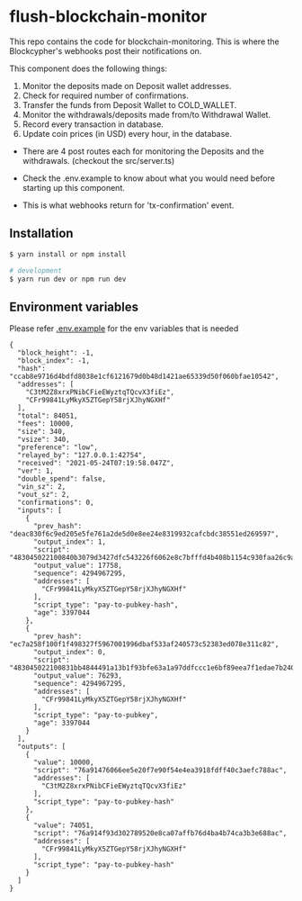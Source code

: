 # flush-blockchain-monitor

This repo contains the code for blockchain-monitoring. This is where the Blockcypher's webhooks post their notifications on.

This component does the following things:

1. Monitor the deposits made on Deposit wallet addresses.
2. Check for required number of confirmations.
3. Transfer the funds from Deposit Wallet to COLD_WALLET.
4. Monitor the withdrawals/deposits made from/to Withdrawal Wallet.
5. Record every transaction in database.
6. Update coin prices (in USD) every hour, in the database.

- There are 4 post routes each for monitoring the Deposits and the withdrawals. (checkout the src/server.ts)

- Check the .env.example to know about what you would need before starting up this component.

- This is what webhooks return for 'tx-confirmation' event.

## Installation

```bash
$ yarn install or npm install
```

```bash
# development
$ yarn run dev or npm run dev

```

## Environment variables

Please refer [.env.example](./.example.env) for the env variables that is needed

```
{
  "block_height": -1,
  "block_index": -1,
  "hash": "ccab8e9716d4bdfd8038e1cf6121679d0b48d1421ae65339d50f060bfae10542",
  "addresses": [
    "C3tM2Z8xrxPNibCFieEWyztqTQcvX3fiEz",
    "CFr99841LyMkyX5ZTGepY58rjXJhyNGXHf"
  ],
  "total": 84051,
  "fees": 10000,
  "size": 340,
  "vsize": 340,
  "preference": "low",
  "relayed_by": "127.0.0.1:42754",
  "received": "2021-05-24T07:19:58.047Z",
  "ver": 1,
  "double_spend": false,
  "vin_sz": 2,
  "vout_sz": 2,
  "confirmations": 0,
  "inputs": [
    {
      "prev_hash": "deac830f6c9ed205e5fe761a2de5d0e8ee24e8319932cafcbdc38551ed269597",
      "output_index": 1,
      "script": "483045022100840b3079d3427dfc543226f6062e8c7bfffd4b408b1154c930faa26c9ad4c42602204ed1f459a0076870f6142f068315f324290d08ecb34387b41bed7e0ed7882f97012102a44f60c94b840854db8c673e280dbc76b2975c6cf10e351ef6208f7f546e2130",
      "output_value": 17758,
      "sequence": 4294967295,
      "addresses": [
        "CFr99841LyMkyX5ZTGepY58rjXJhyNGXHf"
      ],
      "script_type": "pay-to-pubkey-hash",
      "age": 3397044
    },
    {
      "prev_hash": "ec7a258f100f1f498327f5967001996dbaf533af240573c52383ed078e311c82",
      "output_index": 0,
      "script": "483045022100831bb4844491a13b1f93bfe63a1a97ddfccc1e6bf89eea7f1edae7b2408649eb022059e181f677aa9f748ac24f827be84400c1c730813a86b32b35737ea614d63ad801",
      "output_value": 76293,
      "sequence": 4294967295,
      "addresses": [
        "CFr99841LyMkyX5ZTGepY58rjXJhyNGXHf"
      ],
      "script_type": "pay-to-pubkey",
      "age": 3397044
    }
  ],
  "outputs": [
    {
      "value": 10000,
      "script": "76a91476066ee5e20f7e90f54e4ea3918fdff40c3aefc788ac",
      "addresses": [
        "C3tM2Z8xrxPNibCFieEWyztqTQcvX3fiEz"
      ],
      "script_type": "pay-to-pubkey-hash"
    },
    {
      "value": 74051,
      "script": "76a914f93d302789520e8ca07affb76d4ba4b74ca3b3e688ac",
      "addresses": [
        "CFr99841LyMkyX5ZTGepY58rjXJhyNGXHf"
      ],
      "script_type": "pay-to-pubkey-hash"
    }
  ]
}
```
